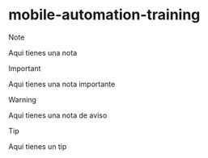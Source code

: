 # mobile-automation-training

> [!NOTE]
> Aqui tienes una nota

> [!IMPORTANT]
> Aqui tienes una nota importante

> [!WARNING]
> Aqui tienes una nota de aviso

> [!TIP]
> Aqui tienes un tip
